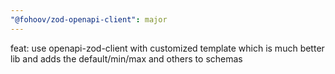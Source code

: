 ```yaml
---
"@fohoov/zod-openapi-client": major
---
```


feat: use openapi-zod-client with customized template which is much better lib and adds the default/min/max and others to schemas
